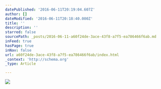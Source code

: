 ```yaml
---
datePublished: '2016-06-11T20:19:04.607Z'
author: []
dateModified: '2016-06-11T20:18:40.000Z'
title: ''
description: ''
starred: false
sourcePath: _posts/2016-06-11-a60f24de-3ace-43f8-a7f5-ea786466f6ab.md
inFeed: true
hasPage: true
inNav: false
url: a60f24de-3ace-43f8-a7f5-ea786466f6ab/index.html
_context: 'http://schema.org'
_type: Article

---
```

![](https://the-grid-user-content.s3-us-west-2.amazonaws.com/6a64ef56-d178-4fd3-b42d-c4d4b9515a54.jpg)